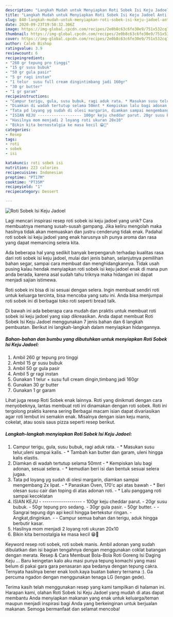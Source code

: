 ```yaml
---
description: "Langkah Mudah untuk Menyiapkan Roti Sobek Isi Keju Jadoel Anti Gagal"
title: "Langkah Mudah untuk Menyiapkan Roti Sobek Isi Keju Jadoel Anti Gagal"
slug: 840-langkah-mudah-untuk-menyiapkan-roti-sobek-isi-keju-jadoel-anti-gagal
date: 2020-09-23T19:50:32.306Z
image: https://img-global.cpcdn.com/recipes/2e0b8c63c6fe30e9/751x532cq70/roti-sobek-isi-keju-jadoel-foto-resep-utama.jpg
thumbnail: https://img-global.cpcdn.com/recipes/2e0b8c63c6fe30e9/751x532cq70/roti-sobek-isi-keju-jadoel-foto-resep-utama.jpg
cover: https://img-global.cpcdn.com/recipes/2e0b8c63c6fe30e9/751x532cq70/roti-sobek-isi-keju-jadoel-foto-resep-utama.jpg
author: Caleb Bishop
ratingvalue: 3.9
reviewcount: 6
recipeingredient:
- "260 gr tepung pro tinggi"
- "15 gr susu bubuk"
- "50 gr gula pasir"
- "5 gr ragi instan"
- "1 telur  susu full cream dingintimbang jadi 160gr"
- "30 gr butter"
- "1 gr garam"
recipeinstructions:
- "Campur terigu, gula, susu bubuk, ragi aduk rata. * Masukan susu telur,uleni sampai kalis. * Tambah kan butter dan garam, uleni hingga kalis elastis."
- "Diamkan di wadah tertutup selama 50mnt * Kempiskan lalu bagi adonan, sesuai selera. * kemudian beri isi dan bentuk sesuai selera jugaa."
- "Tata pd loyang yg sudah di olesi margarin, diamkan sampai mengembang 2x lipat. * Panaskan Oven, 170&#39;c api atas bawah * Beri olesan susu cair dan toping di atas adonan roti. * Lalu panggang roti sampai kecoklatan"
- "ISIAN KEJU ------------------- 100gr keju cheddar parut. 20gr susu bubuk. 50gr tepung pro sedang. 30gr gula pasir. 50gr butter.  Sangrai tepung dgn api kecil hingga bertekstur ringan. Angkat,dinginkan.  Campur semua bahan dan terigu, aduk hingga berbutir kasar."
- "Hasilnya mom menjadi 2 loyang roti ukuran 20x10"
- "Bikin kita bernostalgia ke masa kecil 😁🤗"
categories:
- Resep
tags:
- roti
- sobek
- isi

katakunci: roti sobek isi 
nutrition: 223 calories
recipecuisine: Indonesian
preptime: "PT17M"
cooktime: "PT35M"
recipeyield: "1"
recipecategory: Dessert

---
```



![Roti Sobek Isi Keju Jadoel](https://img-global.cpcdn.com/recipes/2e0b8c63c6fe30e9/751x532cq70/roti-sobek-isi-keju-jadoel-foto-resep-utama.jpg)

Lagi mencari inspirasi resep roti sobek isi keju jadoel yang unik? Cara membuatnya memang susah-susah gampang. Jika keliru mengolah maka hasilnya tidak akan memuaskan dan justru cenderung tidak enak. Padahal roti sobek isi keju jadoel yang enak harusnya sih punya aroma dan rasa yang dapat memancing selera kita.

Ada beberapa hal yang sedikit banyak berpengaruh terhadap kualitas rasa dari roti sobek isi keju jadoel, mulai dari jenis bahan, selanjutnya pemilihan bahan segar, sampai cara membuat dan menghidangkannya. Tidak usah pusing kalau hendak menyiapkan roti sobek isi keju jadoel enak di mana pun anda berada, karena asal sudah tahu triknya maka hidangan ini dapat menjadi sajian istimewa.

Roti sobek ini bisa di isi sesuai dengan selera. Ingin membuat sendiri roti untuk keluarga tercinta, bisa mencoba yang satu ini. Anda bisa menjumpai roti sobek ini di berbagai toko roti seperti bread talk.


Di bawah ini ada beberapa cara mudah dan praktis untuk membuat roti sobek isi keju jadoel yang siap dikreasikan. Anda dapat membuat Roti Sobek Isi Keju Jadoel menggunakan 7 jenis bahan dan 6 langkah pembuatan. Berikut ini langkah-langkah dalam menyiapkan hidangannya.

<!--inarticleads1-->

##### Bahan-bahan dan bumbu yang dibutuhkan untuk menyiapkan Roti Sobek Isi Keju Jadoel:

1. Ambil 260 gr tepung pro tinggi
1. Ambil 15 gr susu bubuk
1. Ambil 50 gr gula pasir
1. Ambil 5 gr ragi instan
1. Gunakan 1 telur + susu full cream dingin,timbang jadi 160gr
1. Gunakan 30 gr butter
1. Gunakan 1 gr garam


Lihat juga resep Roti Sobek enak lainnya. Roti yang dinikmati dengan cara menyobeknya, lantas membuat roti ini dinamakan dengan roti sobek. Roti ini tergolong praktis karena sering Berbagai macam isian dapat divariasikan agar roti lembut ini semakin enak. Misalnya dengan isian keju manis, cokelat, atau sosis saus pizza seperti resep berikut. 

<!--inarticleads2-->

##### Langkah-langkah menyiapkan Roti Sobek Isi Keju Jadoel:

1. Campur terigu, gula, susu bubuk, ragi aduk rata. - * Masukan susu telur,uleni sampai kalis. - * Tambah kan butter dan garam, uleni hingga kalis elastis.
1. Diamkan di wadah tertutup selama 50mnt - * Kempiskan lalu bagi adonan, sesuai selera. - * kemudian beri isi dan bentuk sesuai selera jugaa.
1. Tata pd loyang yg sudah di olesi margarin, diamkan sampai mengembang 2x lipat. - * Panaskan Oven, 170&#39;c api atas bawah - * Beri olesan susu cair dan toping di atas adonan roti. - * Lalu panggang roti sampai kecoklatan
1. ISIAN KEJU - ------------------- - 100gr keju cheddar parut. - 20gr susu bubuk. - 50gr tepung pro sedang. - 30gr gula pasir. - 50gr butter. -  - Sangrai tepung dgn api kecil hingga bertekstur ringan. - Angkat,dinginkan. -  - Campur semua bahan dan terigu, aduk hingga berbutir kasar.
1. Hasilnya mom menjadi 2 loyang roti ukuran 20x10
1. Bikin kita bernostalgia ke masa kecil 😁🤗


Keyword resep roti sobek, roti sobek manis. Ambil adonan yang sudah dibulatkan dan isi bagian tengahnya dengan menggunakan coklat batangan dengan merata. Resep &amp; Cara Membuat Bola-Bola Roti Goreng Isi Daging Keju … Baru keingetan kalo aku masi punya tepung komachi yang masi belum di pakai gara gara penasaran apa bedanya dengan tepung cakra. Ternyata hasilnya bener enak looh.kaya buatan bakery ternama :). Ga percuma ngadon dengan menggunakan tenaga LG (lengan gede). 

Terima kasih telah menggunakan resep yang kami tampilkan di halaman ini. Harapan kami, olahan Roti Sobek Isi Keju Jadoel yang mudah di atas dapat membantu Anda menyiapkan makanan yang enak untuk keluarga/teman maupun menjadi inspirasi bagi Anda yang berkeinginan untuk berjualan makanan. Semoga bermanfaat dan selamat mencoba!
